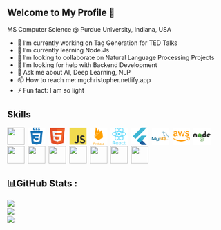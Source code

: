 ## Welcome to My Profile 👋
MS Computer Science @ Purdue University, Indiana, USA
<!--
**christopher-2000/christopher-2000** is a ✨ _special_ ✨ repository because its `README.md` (this file) appears on your GitHub profile.
-->

- 🔭 I’m currently working on Tag Generation for TED Talks
- 🌱 I’m currently learning Node.Js
- 👯 I’m looking to collaborate on Natural Language Processing Projects
- 🤔 I’m looking for help with Backend Development
- 💬 Ask me about AI, Deep Learning, NLP
- 📫 How to reach me: mgchristopher.netlify.app
- ⚡ Fun fact: I am so light

## Skills 
<div>
  
  <img src="https://cdn.jsdelivr.net/gh/devicons/devicon/icons/python/python-original.svg" width="40" height="40"/>&nbsp;
  <img src="https://github.com/devicons/devicon/blob/master/icons/css3/css3-plain-wordmark.svg"  title="CSS3" alt="CSS" width="40" height="40"/>&nbsp;
  <img src="https://github.com/devicons/devicon/blob/master/icons/html5/html5-original.svg" title="HTML5" alt="HTML" width="40" height="40"/>&nbsp;
  <img src="https://github.com/devicons/devicon/blob/master/icons/javascript/javascript-original.svg" title="JavaScript" alt="JavaScript" width="40" height="40"/>&nbsp;
  <img src="https://github.com/devicons/devicon/blob/master/icons/firebase/firebase-plain-wordmark.svg" title="Firebase" alt="Firebase" width="40" height="40"/>&nbsp;
  <img src="https://github.com/devicons/devicon/blob/master/icons/react/react-original-wordmark.svg" title="React" alt="React" width="40" height="40"/>&nbsp;
  <img src="https://github.com/devicons/devicon/blob/master/icons/flutter/flutter-original.svg" title="Flutter" alt="Flutter" width="40" height="40"/>&nbsp;
  <img src="https://github.com/devicons/devicon/blob/master/icons/mysql/mysql-original-wordmark.svg" title="MySQL"  alt="MySQL" width="40" height="40"/>&nbsp;
  <img src="https://github.com/devicons/devicon/blob/master/icons/amazonwebservices/amazonwebservices-plain-wordmark.svg" title="AWS" alt="AWS" width="40" height="40"/>&nbsp;
  <img src="https://github.com/devicons/devicon/blob/master/icons/nodejs/nodejs-original-wordmark.svg" title="NodeJS" alt="NodeJS" width="40" height="40"/>&nbsp;
  <img src="https://cdn.jsdelivr.net/gh/devicons/devicon/icons/azure/azure-original.svg" width="40" height="40"/>&nbsp;
  <img src="https://cdn.jsdelivr.net/gh/devicons/devicon/icons/git/git-plain-wordmark.svg" width="40" height="40"/>&nbsp;
  <img src="https://cdn.jsdelivr.net/gh/devicons/devicon/icons/tensorflow/tensorflow-original.svg" width="40" height="40"/>&nbsp;
  <img src="https://cdn.jsdelivr.net/gh/devicons/devicon/icons/pytorch/pytorch-original.svg" width="40" height="40"/>&nbsp;
  <img src="https://cdn.jsdelivr.net/gh/devicons/devicon/icons/androidstudio/androidstudio-original.svg" width="40" height="40"/>&nbsp;
  <img src="https://cdn.jsdelivr.net/gh/devicons/devicon/icons/dart/dart-original.svg" width="40" height="40"/>&nbsp;
  <img src="https://cdn.jsdelivr.net/gh/devicons/devicon/icons/cplusplus/cplusplus-original.svg" width="40" height="40"/>&nbsp;
          
</div>

## 📊GitHub Stats :
![](https://github-readme-stats.vercel.app/api?username=christopher-2000&theme=dark&hide_border=true&include_all_commits=false&count_private=false)<br/>
![](https://github-readme-streak-stats.herokuapp.com/?user=christopher-2000&theme=dark&hide_border=true)<br/>
![](https://github-readme-stats.vercel.app/api/top-langs/?username=christopher-2000&theme=dark&hide_border=true&include_all_commits=false&count_private=false&layout=compact)
